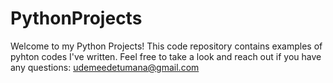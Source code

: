 # PythonProjects
Welcome to my Python Projects! This code repository contains examples of pyhton codes I've written. Feel free to take a look and reach out if you have any questions: udemeedetumana@gmail.com
